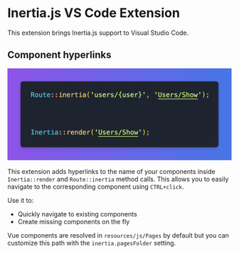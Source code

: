 # Inertia.js VS Code Extension

This extension brings Inertia.js support to Visual Studio Code.

## Component hyperlinks

![](.github/hyperlink.png)

This extension adds hyperlinks to the name of your components inside
`Inertia::render` and `Route::inertia` method calls. This allows you to easily
navigate to the corresponding component using `CTRL+click`.

Use it to:

-   Quickly navigate to existing components
-   Create missing components on the fly

Vue components are resolved in `resources/js/Pages` by default but you can
customize this path with the `inertia.pagesFolder` setting.
